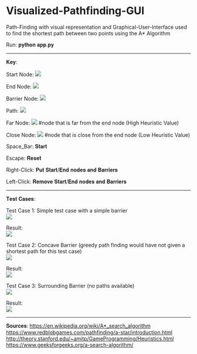 # Visualized-Pathfinding-GUI
Path-Finding with visual representation and Graphical-User-Interface used to find the shortest path between two points using the A* Algorithm 

Run: 𝐩𝐲𝐭𝐡𝐨𝐧 𝐚𝐩𝐩.𝐩𝐲  
_________________________________________________________________________________________________________________________________________________
𝐊𝐞𝐲:

Start Node: ![](Images/start_node.PNG)  

End Node: ![](Images/end_node.PNG)  

Barrier Node: ![](Images/barrier_node.PNG)  

Path: ![](Images/path.PNG)  

Far Node: ![](Images/far_node.PNG) #node that is far from the end node (High Heuristic Value)  

Close Node: ![](Images/close_node.PNG) #node that is close from the end node (Low Heuristic Value)  

Space_Bar: 𝐒𝐭𝐚𝐫𝐭  

Escape: 𝐑𝐞𝐬𝐞𝐭

Right-Click: 𝐏𝐮𝐭 𝐒𝐭𝐚𝐫𝐭/𝐄𝐧𝐝 𝐧𝐨𝐝𝐞𝐬 𝐚𝐧𝐝 𝐁𝐚𝐫𝐫𝐢𝐞𝐫𝐬  

Left-Click: 𝐑𝐞𝐦𝐨𝐯𝐞 𝐒𝐭𝐚𝐫𝐭/𝐄𝐧𝐝 𝐧𝐨𝐝𝐞𝐬 𝐚𝐧𝐝 𝐁𝐚𝐫𝐫𝐢𝐞𝐫𝐬  
_________________________________________________________________________________________________________________________________________________
𝐓𝐞𝐬𝐭 𝐂𝐚𝐬𝐞𝐬:

Test Case 1: Simple test case with a simple barrier  
![](Images/Test_case-1.PNG)  

Result:  
![](Images/Case-1_Result.PNG)  


Test Case 2: Concave Barrier (greedy path finding would have not given a shortest path for this test case)  
![](Images/Test_case-2.PNG)  

Result:  
![](Images/Case-2_Result.PNG)  


Test Case 3: Surrounding Barrier (no paths available)  
![](Images/Test_case-4.PNG)  


Result:  
![](Images/Case-4_Result.PNG)  

_________________________________________________________________________________________________________________________________________________
𝐒𝐨𝐮𝐫𝐜𝐞𝐬:
https://en.wikipedia.org/wiki/A*_search_algorithm
https://www.redblobgames.com/pathfinding/a-star/introduction.html
http://theory.stanford.edu/~amitp/GameProgramming/Heuristics.html
https://www.geeksforgeeks.org/a-search-algorithm/
